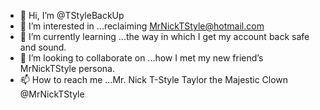 - 👋 Hi, I’m @TStyleBackUp
- 👀 I’m interested in ...reclaiming MrNickTStyle@hotmail.com 
- 🌱 I’m currently learning ...the way in which I get my account back safe and sound.
- 💞️ I’m looking to collaborate on ...how I met my new friend’s MrNickTStyle persona.
- 📫 How to reach me ...Mr. Nick T-Style Taylor the Majestic Clown @MrNickTStyle

<!---
TStyleBackUp/TStyleBackUp is a ✨ special ✨ repository because its `README.md` (this file) appears on your GitHub profile.
You can click the Preview link to take a look at your changes.
--->
